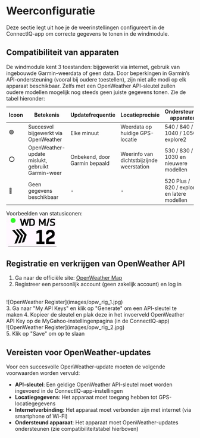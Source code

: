 # Weerconfiguratie
Deze sectie legt uit hoe je de weerinstellingen configureert in de ConnectIQ-app om correcte gegevens te tonen in de windmodule.

## Compatibiliteit van apparaten
De windmodule kent 3 toestanden: bijgewerkt via internet, gebruik van ingebouwde Garmin-weerdata of geen data. Door beperkingen in Garmin’s API-ondersteuning (vooral bij oudere toestellen), zijn niet alle modi op elk apparaat beschikbaar. Zelfs met een OpenWeather API-sleutel zullen oudere modellen mogelijk nog steeds geen juiste gegevens tonen. Zie de tabel hieronder:

| Icoon | Betekenis | Updatefrequentie | Locatieprecisie | Ondersteunde apparaten |
|--------|--------------------------------------------|------------------------|--------------------------------------------|--------------------------------------------|
| 🟢 | Succesvol bijgewerkt via OpenWeather | Elke minuut | Weerdata op huidige GPS-locatie | 540 / 840 / 1040 / 1050 / explore2 |
| ⭕ | OpenWeather-update mislukt, gebruikt Garmin-weer | Onbekend, door Garmin bepaald | Weerinfo van dichtstbijzijnde weerstation | 530 / 830 / 1030 en nieuwere modellen |
| 🔴 | Geen gegevens beschikbaar | - | - | 520 Plus / 820 / explore en latere modellen |

Voorbeelden van statusiconen:
<br>
![wind example](images/wd_example.jpg)

## Registratie en verkrijgen van OpenWeather API
1. Ga naar de officiële site: [OpenWeather Map](https://openweathermap.org/)  
2. Registreer een persoonlijk account (geen zakelijk account) en log in  
<br>
![OpenWeather Register](images/opw_rig_1.jpg)  
<br>
3. Ga naar "My API Keys" en klik op "Generate" om een API-sleutel te maken  
4. Kopieer de sleutel en plak deze in het invoerveld OpenWeather API Key op de MyGahoo-instellingenpagina (in de ConnectIQ-app)  
<br>
![OpenWeather Register](images/opw_rig_2.jpg)  
<br>
5. Klik op "Save" om op te slaan

## Vereisten voor OpenWeather-updates
Voor een succesvolle OpenWeather-update moeten de volgende voorwaarden worden vervuld:

- **API-sleutel**: Een geldige OpenWeather API-sleutel moet worden ingevoerd in de ConnectIQ-app-instellingen
- **Locatiegegevens**: Het apparaat moet toegang hebben tot GPS-locatiegegevens
- **Internetverbinding**: Het apparaat moet verbonden zijn met internet (via smartphone of Wi-Fi)
- **Ondersteund apparaat**: Het apparaat moet OpenWeather-updates ondersteunen (zie compatibiliteitstabel hierboven)